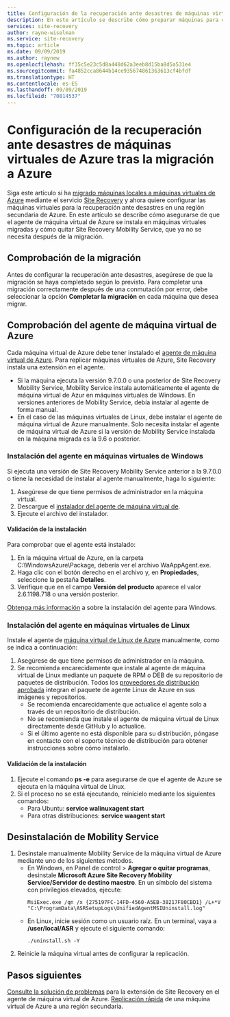 ```yaml
---
title: Configuración de la recuperación ante desastres de máquinas virtuales de Azure después de migrar a Azure con Azure Site Recovery
description: En este artículo se describe cómo preparar máquinas para configurar la recuperación ante desastres entre regiones de Azure después de la migración a Azure mediante Azure Site Recovery.
services: site-recovery
author: rayne-wiselman
ms.service: site-recovery
ms.topic: article
ms.date: 09/09/2019
ms.author: raynew
ms.openlocfilehash: ff35c5e23c5d8a448d62a3eeb8d15ba8d5a531e4
ms.sourcegitcommit: fa4852cca8644b14ce935674861363613cf4bfdf
ms.translationtype: HT
ms.contentlocale: es-ES
ms.lasthandoff: 09/09/2019
ms.locfileid: "70814537"
---
```

# <a name="set-up-disaster-recovery-for-azure-vms-after-migration-to-azure"></a>Configuración de la recuperación ante desastres de máquinas virtuales de Azure tras la migración a Azure 


Siga este artículo si ha [migrado máquinas locales a máquinas virtuales de Azure](tutorial-migrate-on-premises-to-azure.md) mediante el servicio [Site Recovery](site-recovery-overview.md) y ahora quiere configurar las máquinas virtuales para la recuperación ante desastres en una región secundaria de Azure. En este artículo se describe cómo asegurarse de que el agente de máquina virtual de Azure se instala en máquinas virtuales migradas y cómo quitar Site Recovery Mobility Service, que ya no se necesita después de la migración.



## <a name="verify-migration"></a>Comprobación de la migración

Antes de configurar la recuperación ante desastres, asegúrese de que la migración se haya completado según lo previsto. Para completar una migración correctamente después de una conmutación por error, debe seleccionar la opción **Completar la migración** en cada máquina que desea migrar. 

## <a name="verify-the-azure-vm-agent"></a>Comprobación del agente de máquina virtual de Azure

Cada máquina virtual de Azure debe tener instalado el [agente de máquina virtual de Azure](../virtual-machines/extensions/agent-windows.md). Para replicar máquinas virtuales de Azure, Site Recovery instala una extensión en el agente.

- Si la máquina ejecuta la versión 9.7.0.0 o una posterior de Site Recovery Mobility Service, Mobility Service instala automáticamente el agente de máquina virtual de Azur en máquinas virtuales de Windows. En versiones anteriores de Mobility Service, debía instalar al agente de forma manual.
- En el caso de las máquinas virtuales de Linux, debe instalar el agente de máquina virtual de Azure manualmente. Solo necesita instalar el agente de máquina virtual de Azure si la versión de Mobility Service instalada en la máquina migrada es la 9.6 o posterior.


### <a name="install-the-agent-on-windows-vms"></a>Instalación del agente en máquinas virtuales de Windows

Si ejecuta una versión de Site Recovery Mobility Service anterior a la 9.7.0.0 o tiene la necesidad de instalar al agente manualmente, haga lo siguiente:  

1. Asegúrese de que tiene permisos de administrador en la máquina virtual.
2. Descargue el [instalador del agente de máquina virtual de](https://go.microsoft.com/fwlink/?LinkID=394789&clcid=0x409).
3. Ejecute el archivo del instalador.

#### <a name="validate-the-installation"></a>Validación de la instalación
Para comprobar que el agente está instalado:

1. En la máquina virtual de Azure, en la carpeta C:\WindowsAzure\Package, debería ver el archivo WaAppAgent.exe.
2. Haga clic con el botón derecho en el archivo y, en **Propiedades**, seleccione la pestaña **Detalles**.
3. Verifique que en el campo **Versión del producto** aparece el valor 2.6.1198.718 o una versión posterior.

[Obtenga más información](https://docs.microsoft.com/azure/virtual-machines/extensions/agent-windows) a sobre la instalación del agente para Windows.

### <a name="install-the-agent-on-linux-vms"></a>Instalación del agente en máquinas virtuales de Linux

Instale el agente de [máquina virtual de Linux de Azure](../virtual-machines/extensions/agent-linux.md) manualmente, como se indica a continuación:

1. Asegúrese de que tiene permisos de administrador en la máquina.
2. Se recomienda encarecidamente que instale al agente de máquina virtual de Linux mediante un paquete de RPM o DEB de su repositorio de paquetes de distribución. Todos los [proveedores de distribución aprobada](https://docs.microsoft.com/azure/virtual-machines/linux/endorsed-distros) integran el paquete de agente Linux de Azure en sus imágenes y repositorios.
    - Se recomienda encarecidamente que actualice el agente solo a través de un repositorio de distribución.
    - No se recomienda que instale el agente de máquina virtual de Linux directamente desde GitHub y lo actualice.
    -  Si el último agente no está disponible para su distribución, póngase en contacto con el soporte técnico de distribución para obtener instrucciones sobre cómo instalarlo. 

#### <a name="validate-the-installation"></a>Validación de la instalación 

1. Ejecute el comando **ps -e** para asegurarse de que el agente de Azure se ejecuta en la máquina virtual de Linux.
2. Si el proceso no se está ejecutando, reinícielo mediante los siguientes comandos:
    - Para Ubuntu: **service walinuxagent start**
    - Para otras distribuciones: **service waagent start**


## <a name="uninstall-the-mobility-service"></a>Desinstalación de Mobility Service

1. Desinstale manualmente Mobility Service de la máquina virtual de Azure mediante uno de los siguientes métodos. 
    - En Windows, en Panel de control > **Agregar o quitar programas**, desinstale **Microsoft Azure Site Recovery Mobility Service/Servidor de destino maestro**. En un símbolo del sistema con privilegios elevados, ejecute:
        ```
        MsiExec.exe /qn /x {275197FC-14FD-4560-A5EB-38217F80CBD1} /L+*V "C:\ProgramData\ASRSetupLogs\UnifiedAgentMSIUninstall.log"
        ```
    - En Linux, inicie sesión como un usuario raíz. En un terminal, vaya a **/user/local/ASR** y ejecute el siguiente comando:
        ```
        ./uninstall.sh -Y
        ```
2. Reinicie la máquina virtual antes de configurar la replicación.

## <a name="next-steps"></a>Pasos siguientes

[Consulte la solución de problemas](site-recovery-extension-troubleshoot.md) para la extensión de Site Recovery en el agente de máquina virtual de Azure.
[Replicación rápida](azure-to-azure-quickstart.md) de una máquina virtual de Azure a una región secundaria.
